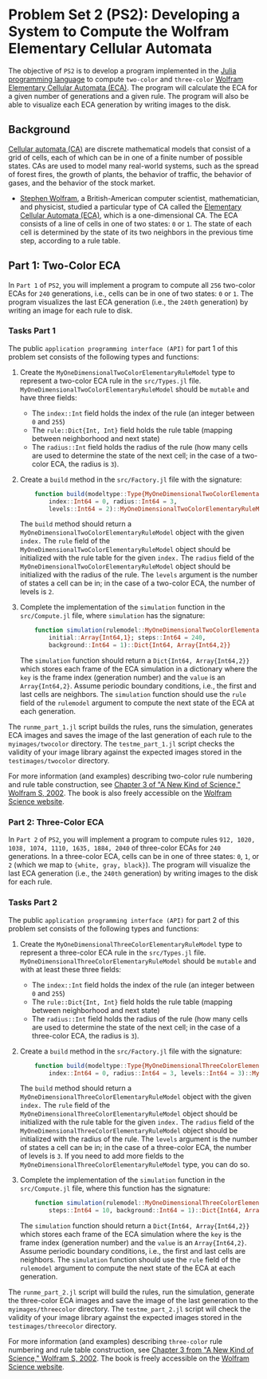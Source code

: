 # Problem Set 2 (PS2): Developing a System to Compute the Wolfram Elementary Cellular Automata
The objective of `PS2` is to develop a program implemented in the [Julia programming language](https://julialang.org/downloads/) to compute `two-color` and `three-color` [Wolfram Elementary Cellular Automata (ECA)](https://en.wikipedia.org/wiki/Elementary_cellular_automaton). The program will calculate the ECA for a given number of generations and a given rule. The program will also be able to visualize each ECA generation by writing images to the disk.

## Background
[Cellular automata (CA)](https://en.wikipedia.org/wiki/Cellular_automaton) are discrete mathematical models that consist of a grid of cells, each of which can be in one of a finite number of possible states. CAs are used to model many real-world systems, such as the spread of forest fires, the growth of plants, the behavior of traffic, the behavior of gases, and the behavior of the stock market.
* [Stephen Wolfram](https://en.wikipedia.org/wiki/Stephen_Wolfram), a British-American computer scientist, mathematician, and physicist, studied a particular type of CA called the [Elementary Cellular Automata (ECA)](https://en.wikipedia.org/wiki/Elementary_cellular_automaton), which is a one-dimensional CA. The ECA consists of a line of cells in one of two states: `0` or `1`. The state of each cell is determined by the state of its two neighbors in the previous time step, according to a rule table. 

## Part 1: Two-Color ECA
In `Part 1` of `PS2`, you will implement a program to compute all `256` two-color ECAs for `240` generations, i.e., cells can be in one of two states: `0` or `1`. The program visualizes the last ECA generation (i.e., the `240th` generation) by writing an image for each rule to disk.

### Tasks Part 1
The public `application programming interface (API)` for part 1 of this problem set consists of the following types and functions:
1. Create the `MyOneDimensionalTwoColorElementaryRuleModel` type to represent a two-color ECA rule in the `src/Types.jl` file. `MyOneDimensionalTwoColorElementaryRuleModel` should be `mutable` and have three fields:       
    * The `index::Int` field holds the index of the rule (an integer between `0` and `255`)
    * The `rule::Dict{Int, Int}` field holds the rule table (mapping between neighborhood and next state)
    * The `radius::Int` field holds the radius of the rule (how many cells are used to determine the state of the next cell; in the case of a two-color ECA, the radius is `3`).

2. Create a `build` method in the `src/Factory.jl` file with the signature:
    ```julia
        function build(modeltype::Type{MyOneDimensionalTwoColorElementaryRuleModel}; 
            index::Int64 = 0, radius::Int64 = 3, 
            levels::Int64 = 2)::MyOneDimensionalTwoColorElementaryRuleModel
    ```
    The `build` method should return a `MyOneDimensionalTwoColorElementaryRuleModel` object with the given `index.` The `rule` field of the `MyOneDimensionalTwoColorElementaryRuleModel` object should be initialized with the rule table for the given `index.` The `radius` field of the `MyOneDimensionalTwoColorElementaryRuleModel` object should be initialized with the radius of the rule. The `levels` argument is the number of states a cell can be in; in the case of a two-color ECA, the number of levels is `2`.

3. Complete the implementation of the `simulation` function in the `src/Compute.jl` file, where `simulation` has the signature:

    ```julia
        function simulation(rulemodel::MyOneDimensionalTwoColorElementaryRuleModel, 
            initial::Array{Int64,1}; steps::Int64 = 240, 
            background::Int64 = 1)::Dict{Int64, Array{Int64,2}}
    ```
    
    The `simulation` function should return a `Dict{Int64, Array{Int64,2}}` which stores each frame of the ECA simulation in a dictionary where the `key` is the frame index (generation number) and the `value` is an `Array{Int64,2}`. Assume periodic boundary conditions, i.e., the first and last cells are neighbors. The `simulation` function should use the `rule` field of the `rulemodel` argument to compute the next state of the ECA at each generation.

The `runme_part_1.jl` script builds the rules, runs the simulation, generates ECA images and saves the image of the last generation of each rule to the `myimages/twocolor` directory. The `testme_part_1.jl` script checks the validity of your image library against the expected images stored in the `testimages/twocolor` directory.

For more information (and examples) describing two-color rule numbering and rule table construction, see [Chapter 3 of "A New Kind of Science," Wolfram S, 2002](https://cornell.box.com/s/10md9xuf184a6s3c25n6005uuia7da1e). The book is also freely accessible on the [Wolfram Science website](https://www.wolframscience.com/nks/).

### Part 2: Three-Color ECA
In `Part 2` of `PS2`, you will implement a program to compute rules `912, 1020, 1038, 1074, 1110, 1635, 1884, 2040` of three-color ECAs for `240` generations. In a three-color ECA, cells can be in one of three states: `0`, `1`, or `2` (which we map to `{white, gray, black}`). The program will visualize the last ECA generation (i.e., the `240th` generation) by writing images to the disk for each rule.

### Tasks Part 2
The public `application programming interface (API)` for part 2 of this problem set consists of the following types and functions:
1. Create the `MyOneDimensionalThreeColorElementaryRuleModel` type to represent a three-color ECA rule in the `src/Types.jl` file. `MyOneDimensionalThreeColorElementaryRuleModel` should be `mutable` and with at least these three fields:    
    * The `index::Int` field holds the index of the rule (an integer between `0` and `255`)
    * The `rule::Dict{Int, Int}` field holds the rule table (mapping between neighborhood and next state)
    * The `radius::Int` field holds the radius of the rule (how many cells are used to determine the state of the next cell; in the case of a three-color ECA, the radius is `3`).

2. Create a `build` method in the `src/Factory.jl` file with the signature:
    
    ```julia
        function build(modeltype::Type{MyOneDimensionalThreeColorElementaryRuleModel}; 
            index::Int64 = 0, radius::Int64 = 3, levels::Int64 = 3)::MyOneDimensionalThreeColorElementaryRuleModel
    ```

   The `build` method should return a `MyOneDimensionalThreeColorElementaryRuleModel` object with the given `index.` The `rule` field of the `MyOneDimensionalThreeColorElementaryRuleModel` object should be initialized with the rule table for the given `index.` The `radius` field of the `MyOneDimensionalThreeColorElementaryRuleModel` object should be initialized with the radius of the rule. The `levels` argument is the number of states a cell can be in; in the case of a three-color ECA, the number of levels is `3`. If you need to add more fields to the `MyOneDimensionalThreeColorElementaryRuleModel` type, you can do so.

4. Complete the implementation of the `simulation` function in the `src/Compute.jl` file, where this function has the signature:
    ```julia
        function simulation(rulemodel::MyOneDimensionalThreeColorElementaryRuleModel,  initial::Array{Int64,1};  
            steps::Int64 = 10, background::Int64 = 1)::Dict{Int64, Array{Int64,2}}
    ```
    The `simulation` function should return a `Dict{Int64, Array{Int64,2}}` which stores each frame of the ECA simulation where the `key` is the frame index (generation number) and the `value` is an `Array{Int64,2}`. Assume periodic boundary conditions, i.e., the first and last cells are neighbors. The `simulation` function should use the `rule` field of the `rulemodel` argument to compute the next state of the ECA at each generation.

The `runme_part_2.jl` script will build the rules, run the simulation, generate the three-color ECA images and save the image of the last generation to the `myimages/threecolor` directory. The `testme_part_2.jl` script will check the validity of your image library against the expected images stored in the `testimages/threecolor` directory.

For more information (and examples) describing `three-color` rule numbering and rule table construction, see [Chapter 3 from "A New Kind of Science," Wolfram S, 2002](https://cornell.box.com/s/10md9xuf184a6s3c25n6005uuia7da1e). The book is freely accessible on the [Wolfram Science website](https://www.wolframscience.com/nks/).
